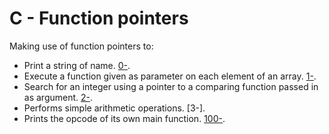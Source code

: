 # C - Function pointers
Making use of function pointers to:
- Print a string of name. [0-](https://github.com/chee-zaram/alx-low_level_programming/blob/main/0x0F-function_pointers/0-print_name.c).
- Execute a function given as parameter on each element of an array. [1-](https://github.com/chee-zaram/alx-low_level_programming/blob/main/0x0F-function_pointers/1-array_iterator.c).
- Search for an integer using a pointer to a comparing function passed in as argument. [2-](https://github.com/chee-zaram/alx-low_level_programming/blob/main/0x0F-function_pointers/2-int_index.c).
- Performs simple arithmetic operations. [3-].
- Prints the opcode of its own main function. [100-](https://github.com/chee-zaram/alx-low_level_programming/blob/main/0x0F-function_pointers/100-main_opcodes.c).

